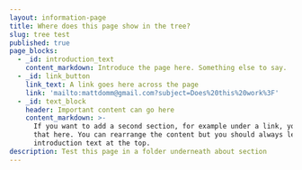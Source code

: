 ```yaml
---
layout: information-page
title: Where does this page show in the tree?
slug: tree test
published: true
page_blocks:
  - _id: introduction_text
    content_markdown: Introduce the page here. Something else to say.
  - _id: link_button
    link_text: A link goes here across the page
    link: 'mailto:mattdomm@gmail.com?subject=Does%20this%20work%3F'
  - _id: text_block
    header: Important content can go here
    content_markdown: >-
      If you want to add a second section, for example under a link, you can do
      that here. You can rearrange the content but you should always leave
      introduction text at the top.
description: Test this page in a folder underneath about section
---
```


